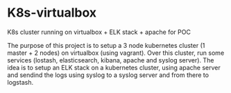 # K8s-virtualbox
K8s cluster running on virtualbox + ELK stack + apache for POC

The purpose of this project is to setup a 3 node kubernetes cluster (1 master + 2 nodes) on virtualbox (using vagrant). Over this cluster, run some services (lostash, elasticsearch, kibana, apache and syslog server). The idea is to setup an ELK stack on a kubernetes cluster, using apache server and sendind the logs using syslog to a syslog server and from there to logstash. 
